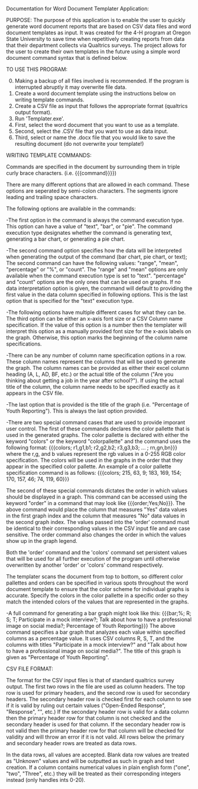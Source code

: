 Documentation for Word Document Templater Application:

PURPOSE:
The purpose of this application is to enable the user to quickly generate word document reports that are based on CSV data files 
and word document templates as input. It was created for the 4-H program at Oregon State University to save time when repetitively creating reports from data that their department collects via Qualtrics surveys. The project allows for the user to create their own templates in the future using a simple word document command syntax that is defined below.


TO USE THIS PROGRAM:

0. Making a backup of all files involved is recommended. If the program is interrupted abruptly it may overwrite file data.
1. Create a word document template using the instructions below on writing template commands.
2. Create a CSV file as input that follows the appropriate format (qualtrics output format).
3. Run 'Templater.exe'.
4. First, select the word document that you want to use as a template.
5. Second, select the .CSV file that you want to use as data input.
6. Third, select or name the .docx file that you would like to save the resulting document (do not overwrite your template!)


WRITING TEMPLATE COMMANDS:

Commands are specified in the document by surrounding them in triple curly brace characters. (i.e. {{{command}}}})

There are many different options that are allowed in each command. These options are seperated by semi-colon characters.
The segments ignore leading and trailing space characters.

The following options are available in the commands:

-The first option in the command is always the command execution type. This option can have a value of "text", "bar", or "pie".
The command execution type designates whether the command is generating text, generating a bar chart, or generating a pie chart.

-The second command option specifies how the data will be interpreted when generating the output of the command (bar chart, pie chart, or text);
The second command can have the following values: "range", "mean", "percentage" or "%", or "count".
The "range" and "mean" options are only available when the command execution type is set to "text". "percentage" and "count" options 
are the only ones that can be used on graphs.
If no data interpretation option is given, the command will default to providing the first value in the data column specified in following options.
This is the last option that is specified for the "text" execution type.

-The following options have multiple different cases for what they can be. The third option can be either an x-axis font size or a CSV Column name specification.
If the value of this option is a number then the templater will interpret this option as a manually provided font size for the x-axis labels on the graph.
Otherwise, this option marks the beginning of the column name specifications.

-There can be any number of column name specification options in a row. These column names represent the columns that will be used to generate the graph.
The column names can be provided as either their excel column heading (A, L, AD, BF, etc.) or the actual title of the column ("Are you thinking about getting a job in the year after school?").
If using the actual title of the column, the column name needs to be specified exactly as it appears in the CSV file.

-The last option that is provided is the title of the graph (i.e. "Percentage of Youth Reporting"). This is always the last option provided.

-There are two special command cases that are used to provide imporant user control.
The first of these commands declares the color pallette that is used in the generated graphs.
The color pallette is declared with either the keyword "colors" or the keyword "colorpallette" and the command uses the following format: 
{{{colors; r1,g1,b1; r2,g2,b2; r3,g3,b3; ... ; rn,gn,bn}}}
where the r,g, and b values represent the rgb values in a 0-255 RGB color specification. The colors will be used in the graphs in the order that they appear in the specified color pallette.
An example of a color pallette specification command is as follows:
{{{colors; 215, 63, 9; 183, 169, 154; 170, 157, 46; 74, 119, 60}}}

The second of these special commands dictates the order in which values should be displayed in a graph.
This command can be accessed using the keyword "order" in a command that may look like {{{order;Yes;No}}}.
The above command would place the column that measures "Yes" data values in the first graph index and the column that measures "No" data values in the second graph index.
The values passed into the 'order' command must be identical to their corresponding values in the CSV input file and are case sensitive.
The order command also changes the order in which the values show up in the graph legend.

Both the 'order' command and the 'colors' command set persistent values that will be used for all further execution of the program until otherwise overwritten by another 'order' or 'colors' command respectively.

The templater scans the document from top to bottom, so different color pallettes and orders can be specified in various spots 
throughout the word document template to ensure that the color scheme for individual graphs is accurate.
Specify the colors in the color pallette in a specific order so they match the intended colors of the values that are represented in the graphs.

-A full command for generating a bar graph might look like this:
{{{bar;%; R; S; T; Participate in a mock interview?; Talk about how to have a professional image on social media?; Percentage of Youth Reporting}}}
The above command specifies a bar graph that analyzes each value within specified columns as a percentage value. It uses CSV columns R, S, T, and
the columns with titles "Participate in a mock interview?" and "Talk about how to have a professional image on social media?".
The title of this graph is given as "Percentage of Youth Reporting".


CSV FILE FORMAT:

The format for the CSV input files is that of standard qualtrics survey output.
The first two rows in the file are used as column headers. The top row is used for primary headers, and the second row is used for secondary headers.
The secondary header row is checked first for each column to see if it is valid by ruling out certain values ("Open-Ended Response", "Response", "", etc.)
If the secondary header row is valid for a data column then the primary header row for that column is not checked and the secondary header is used for that column.
If the secondary header row is not valid then the primary header row for that column will be checked for validity and will throw an error if it is not valid.
All rows below the primary and secondary header rows are treated as data rows.

In the data rows, all values are accepted. Blank data row values are treated as "Unknown" values and will be outputted as such in graph and text creation.
If a column contains numerical values in plain english form ("one", "two", "Three", etc.) they will be treated as their corresponding integers instead (only handles ints 0-20).
